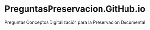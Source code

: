 # PreguntasPreservacion.GitHub.io
Preguntas Conceptos Digitalización para la Preservación Documental 
